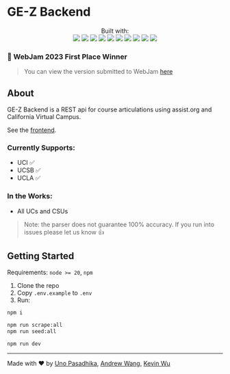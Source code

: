 # GE-Z Backend

<p align="center">
Built with: <br>
<img src=https://img.shields.io/badge/Node%20js-339933?style=for-the-badge&logo=nodedotjs&logoColor=white>
<img src=https://img.shields.io/badge/pnpm-yellow?style=for-the-badge&logo=pnpm&logoColor=white>
<img src=https://img.shields.io/badge/TypeScript-007ACC?style=for-the-badge&logo=typescript&logoColor=white>
<img src=https://img.shields.io/badge/Express%20js-303030?style=for-the-badge&logo=express&logoColor=white>
<img src=https://img.shields.io/badge/Prisma-3982CE?style=for-the-badge&logo=Prisma&logoColor=white>
<img src=https://img.shields.io/badge/PostgreSQL-316192?style=for-the-badge&logo=postgresql&logoColor=white>
<img src=https://img.shields.io/badge/redis-CC0000.svg?&style=for-the-badge&logo=redis&logoColor=white>
<img src=https://img.shields.io/badge/Mocha-8D6748?style=for-the-badge&logo=Mocha&logoColor=white>
<img src=https://img.shields.io/badge/chai-A30701?style=for-the-badge&logo=chai&logoColor=white>
<img src=https://img.shields.io/badge/Amazon_AWS-EE8800?style=for-the-badge&logo=amazonaws&logoColor=white>
</p>

### 🥇 WebJam 2023 First Place Winner

> You can view the version submitted to WebJam [here](../../tree/a6de9cdc4de2bbde49d89e6c9b6d760331286244)

## About

GE-Z Backend is a REST api for course articulations using assist.org and California Virtual Campus.

See the [frontend](https://github.com/laurelin60/GE-Z-Frontend).

### Currently Supports:

-   UCI ✅
-   UCSB ✅
-   UCLA ✅

### In the Works:

-   All UCs and CSUs

> Note: the parser does not guarantee 100% accuracy. If you run into issues please let us know :+1:

## Getting Started
Requirements: `node >= 20`, `npm`
1. Clone the repo
2. Copy `.env.example` to `.env`
3. Run:

```bash
npm i
```

```bash
npm run scrape:all  
npm run seed:all
```

```bash
npm run dev
```

---

Made with ❤️ by
[Uno Pasadhika](https://www.linkedin.com/in/wpasadhika/),
[Andrew Wang](https://www.linkedin.com/in/andrew-wang0/),
[Kevin Wu](https://www.linkedin.com/in/kevinwu098/)
